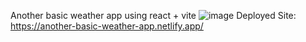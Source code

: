 Another basic weather app using react + vite
![image](https://github.com/user-attachments/assets/3804751b-38de-4df5-a0da-ed556fbc3830)
Deployed Site: https://another-basic-weather-app.netlify.app/
